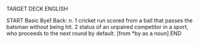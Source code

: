 TARGET DECK
ENGLISH

START
Basic
Bye1
Back: n. 1 cricket run scored from a ball that passes the batsman without being hit. 2 status of an unpaired competitor in a sport, who proceeds to the next round by default. [from *by as a noun]
END
